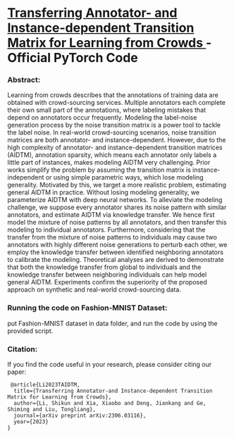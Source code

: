 # <a href="https://arxiv.org/abs/2306.03116" target="_blank"> Transferring Annotator- and Instance-dependent Transition Matrix for Learning from Crowds </a> - Official PyTorch Code

### Abstract:
Learning from crowds describes that the annotations of training data are obtained with crowd-sourcing services. Multiple annotators each complete their own small part of the annotations, where labeling mistakes that depend on annotators occur frequently. Modeling the label-noise generation process by the noise transition matrix is a power tool to tackle the label noise. In real-world crowd-sourcing scenarios, noise transition matrices are both annotator- and instance-dependent. However, due to the high complexity of annotator- and instance-dependent transition matrices (AIDTM), annotation sparsity, which means each annotator only labels a little part of instances, makes modeling AIDTM very challenging. Prior works simplify the problem by assuming the transition matrix is instance-independent or using simple parametric ways, which lose modeling generality. Motivated by this, we target a more realistic problem, estimating general AIDTM in practice. Without losing modeling generality, we parameterize AIDTM with deep neural networks. To alleviate the modeling challenge, we suppose every annotator shares its noise pattern with similar annotators, and estimate AIDTM via knowledge transfer. We hence first model the mixture of noise patterns by all annotators, and then transfer this modeling to individual annotators. Furthermore, considering that the transfer from the mixture of noise patterns to individuals may cause two annotators with highly different noise generations to perturb each other, we employ the knowledge transfer between identified neighboring annotators to calibrate the modeling. Theoretical analyses are derived to demonstrate that both the knowledge transfer from global to individuals and the knowledge transfer between neighboring individuals can help model general AIDTM. Experiments confirm the superiority of the proposed approach on synthetic and real-world crowd-sourcing data.


### Running the code on Fashion-MNIST Dataset:
put Fashion-MNIST dataset in data folder, and run the code by using the provided script.


### Citation:
If you find the code useful in your research, please consider citing our paper:

```
 @article{Li2023TAIDTM,
  title={Transferring Annotator-and Instance-dependent Transition Matrix for Learning from Crowds},
  author={Li, Shikun and Xia, Xiaobo and Deng, Jiankang and Ge, Shiming and Liu, Tongliang},
  journal={arXiv preprint arXiv:2306.03116},
  year={2023}
}
```